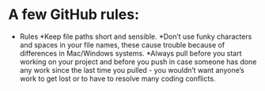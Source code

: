 # A few GitHub rules:

- Rules
*Keep file paths short and sensible.
*Don’t use funky characters and spaces in your file names, these cause trouble because of differences in Mac/Windows systems.
*Always pull before you start working on your project and before you push in case someone has done any work since the last time you pulled - you wouldn’t want anyone’s work to get lost or to have to resolve many coding conflicts.
